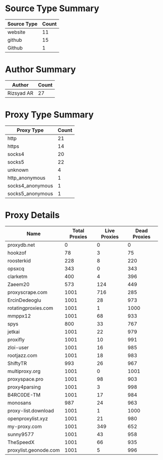 # Source Type Summary

| Source Type | Count |
|-------------|-------|
| website | 11 |
| github | 15 |
| Github | 1 |


# Author Summary

| Author | Count |
|--------|-------|
| Rizsyad AR | 27 |


# Proxy Type Summary

| Proxy Type | Count |
|------------|-------|
| http | 21 |
| https | 14 |
| socks4 | 20 |
| socks5 | 22 |
| unknown | 4 |
| http_anonymous | 1 |
| socks4_anonymous | 1 |
| socks5_anonymous | 1 |


# Proxy Details

| Name | Total Proxies | Live Proxies | Dead Proxies |
|------|---------------|--------------|---------------|
| proxydb.net | 0 | 0 | 0 |
| hookzof | 78 | 3 | 75 |
| roosterkid | 228 | 8 | 220 |
| opsxcq | 343 | 0 | 343 |
| clarketm | 400 | 4 | 396 |
| Zaeem20 | 573 | 124 | 449 |
| proxyscrape.com | 1001 | 716 | 285 |
| ErcinDedeoglu | 1001 | 28 | 973 |
| rotatingproxies.com | 1001 | 1 | 1000 |
| mmppx12 | 1001 | 68 | 933 |
| spys | 800 | 33 | 767 |
| jetkai | 1001 | 22 | 979 |
| proxifly | 1001 | 10 | 991 |
| zloi-user | 1001 | 16 | 985 |
| rootjazz.com | 1001 | 18 | 983 |
| ShiftyTR | 993 | 26 | 967 |
| multiproxy.org | 1001 | 0 | 1001 |
| proxyspace.pro | 1001 | 98 | 903 |
| proxy4parsing | 1001 | 3 | 998 |
| B4RC0DE-TM | 1001 | 17 | 984 |
| monosans | 987 | 24 | 963 |
| proxy-list.download | 1001 | 1 | 1000 |
| openproxylist.xyz | 1001 | 21 | 980 |
| my-proxy.com | 1001 | 349 | 652 |
| sunny9577 | 1001 | 43 | 958 |
| TheSpeedX | 1001 | 66 | 935 |
| proxylist.geonode.com | 1001 | 5 | 996 |
